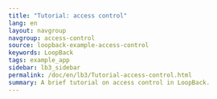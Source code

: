 ```yaml
---
title: "Tutorial: access control"
lang: en
layout: navgroup
navgroup: access-control
source: loopback-example-access-control
keywords: LoopBack
tags: example_app
sidebar: lb3_sidebar
permalink: /doc/en/lb3/Tutorial-access-control.html
summary: A brief tutorial on access control in LoopBack.
---
```

